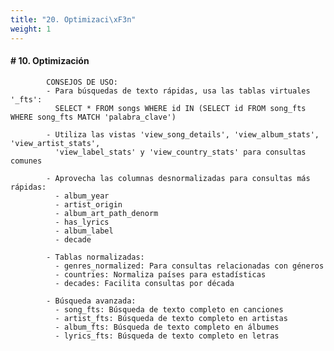 ```yaml
---
title: "20. Optimizaci\xF3n"
weight: 1
---
```


#### # 10. Optimización
            CONSEJOS DE USO:
            - Para búsquedas de texto rápidas, usa las tablas virtuales '_fts':
              SELECT * FROM songs WHERE id IN (SELECT id FROM song_fts WHERE song_fts MATCH 'palabra_clave')

            - Utiliza las vistas 'view_song_details', 'view_album_stats', 'view_artist_stats',
              'view_label_stats' y 'view_country_stats' para consultas comunes

            - Aprovecha las columnas desnormalizadas para consultas más rápidas:
              - album_year
              - artist_origin
              - album_art_path_denorm
              - has_lyrics
              - album_label
              - decade

            - Tablas normalizadas:
              - genres_normalized: Para consultas relacionadas con géneros
              - countries: Normaliza países para estadísticas
              - decades: Facilita consultas por década

            - Búsqueda avanzada:
              - song_fts: Búsqueda de texto completo en canciones
              - artist_fts: Búsqueda de texto completo en artistas
              - album_fts: Búsqueda de texto completo en álbumes
              - lyrics_fts: Búsqueda de texto completo en letras